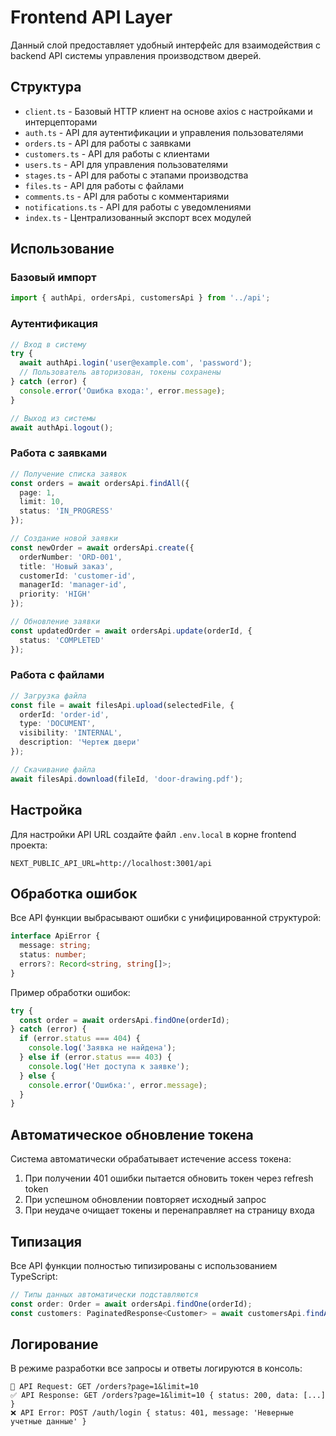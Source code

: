 # Frontend API Layer

Данный слой предоставляет удобный интерфейс для взаимодействия с backend API системы управления производством дверей.

## Структура

- `client.ts` - Базовый HTTP клиент на основе axios с настройками и интерцепторами
- `auth.ts` - API для аутентификации и управления пользователями
- `orders.ts` - API для работы с заявками
- `customers.ts` - API для работы с клиентами
- `users.ts` - API для управления пользователями
- `stages.ts` - API для работы с этапами производства
- `files.ts` - API для работы с файлами
- `comments.ts` - API для работы с комментариями
- `notifications.ts` - API для работы с уведомлениями
- `index.ts` - Централизованный экспорт всех модулей

## Использование

### Базовый импорт

```typescript
import { authApi, ordersApi, customersApi } from '../api';
```

### Аутентификация

```typescript
// Вход в систему
try {
  await authApi.login('user@example.com', 'password');
  // Пользователь авторизован, токены сохранены
} catch (error) {
  console.error('Ошибка входа:', error.message);
}

// Выход из системы
await authApi.logout();
```

### Работа с заявками

```typescript
// Получение списка заявок
const orders = await ordersApi.findAll({
  page: 1,
  limit: 10,
  status: 'IN_PROGRESS'
});

// Создание новой заявки
const newOrder = await ordersApi.create({
  orderNumber: 'ORD-001',
  title: 'Новый заказ',
  customerId: 'customer-id',
  managerId: 'manager-id',
  priority: 'HIGH'
});

// Обновление заявки
const updatedOrder = await ordersApi.update(orderId, {
  status: 'COMPLETED'
});
```

### Работа с файлами

```typescript
// Загрузка файла
const file = await filesApi.upload(selectedFile, {
  orderId: 'order-id',
  type: 'DOCUMENT',
  visibility: 'INTERNAL',
  description: 'Чертеж двери'
});

// Скачивание файла
await filesApi.download(fileId, 'door-drawing.pdf');
```

## Настройка

Для настройки API URL создайте файл `.env.local` в корне frontend проекта:

```
NEXT_PUBLIC_API_URL=http://localhost:3001/api
```

## Обработка ошибок

Все API функции выбрасывают ошибки с унифицированной структурой:

```typescript
interface ApiError {
  message: string;
  status: number;
  errors?: Record<string, string[]>;
}
```

Пример обработки ошибок:

```typescript
try {
  const order = await ordersApi.findOne(orderId);
} catch (error) {
  if (error.status === 404) {
    console.log('Заявка не найдена');
  } else if (error.status === 403) {
    console.log('Нет доступа к заявке');
  } else {
    console.error('Ошибка:', error.message);
  }
}
```

## Автоматическое обновление токена

Система автоматически обрабатывает истечение access токена:

1. При получении 401 ошибки пытается обновить токен через refresh token
2. При успешном обновлении повторяет исходный запрос
3. При неудаче очищает токены и перенаправляет на страницу входа

## Типизация

Все API функции полностью типизированы с использованием TypeScript:

```typescript
// Типы данных автоматически подставляются
const order: Order = await ordersApi.findOne(orderId);
const customers: PaginatedResponse<Customer> = await customersApi.findAll();
```

## Логирование

В режиме разработки все запросы и ответы логируются в консоль:

```
🚀 API Request: GET /orders?page=1&limit=10
✅ API Response: GET /orders?page=1&limit=10 { status: 200, data: [...] }
❌ API Error: POST /auth/login { status: 401, message: 'Неверные учетные данные' }